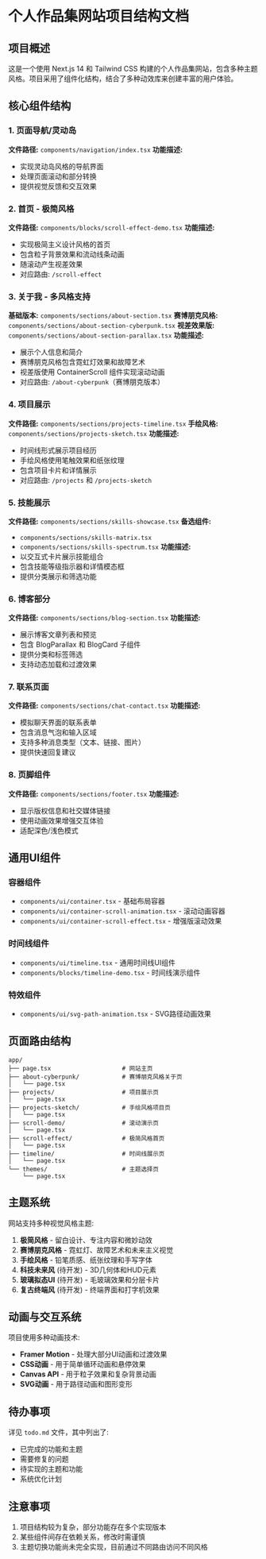 # 个人作品集网站项目结构文档

## 项目概述

这是一个使用 Next.js 14 和 Tailwind CSS 构建的个人作品集网站，包含多种主题风格。项目采用了组件化结构，结合了多种动效库来创建丰富的用户体验。

## 核心组件结构

### 1. 页面导航/灵动岛 
**文件路径:** `components/navigation/index.tsx`
**功能描述:** 
- 实现灵动岛风格的导航界面
- 处理页面滚动和部分转换
- 提供视觉反馈和交互效果

### 2. 首页 - 极简风格
**文件路径:** `components/blocks/scroll-effect-demo.tsx`
**功能描述:**
- 实现极简主义设计风格的首页
- 包含粒子背景效果和流动线条动画
- 随滚动产生视差效果
- 对应路由: `/scroll-effect`

### 3. 关于我 - 多风格支持
**基础版本:** `components/sections/about-section.tsx`
**赛博朋克风格:** `components/sections/about-section-cyberpunk.tsx`
**视差效果版:** `components/sections/about-section-parallax.tsx`
**功能描述:**
- 展示个人信息和简介
- 赛博朋克风格包含霓虹灯效果和故障艺术
- 视差版使用 ContainerScroll 组件实现滚动动画
- 对应路由: `/about-cyberpunk`（赛博朋克版本）

### 4. 项目展示
**文件路径:** `components/sections/projects-timeline.tsx`
**手绘风格:** `components/sections/projects-sketch.tsx`
**功能描述:**
- 时间线形式展示项目经历
- 手绘风格使用笔触效果和纸张纹理
- 包含项目卡片和详情展示
- 对应路由: `/projects` 和 `/projects-sketch`

### 5. 技能展示
**文件路径:** `components/sections/skills-showcase.tsx`
**备选组件:** 
- `components/sections/skills-matrix.tsx`
- `components/sections/skills-spectrum.tsx`
**功能描述:**
- 以交互式卡片展示技能组合
- 包含技能等级指示器和详情模态框
- 提供分类展示和筛选功能

### 6. 博客部分
**文件路径:** `components/sections/blog-section.tsx`
**功能描述:**
- 展示博客文章列表和预览
- 包含 BlogParallax 和 BlogCard 子组件
- 提供分类和标签筛选
- 支持动态加载和过渡效果

### 7. 联系页面
**文件路径:** `components/sections/chat-contact.tsx`
**功能描述:**
- 模拟聊天界面的联系表单
- 包含消息气泡和输入区域
- 支持多种消息类型（文本、链接、图片）
- 提供快速回复建议

### 8. 页脚组件
**文件路径:** `components/sections/footer.tsx`
**功能描述:**
- 显示版权信息和社交媒体链接
- 使用动画效果增强交互体验
- 适配深色/浅色模式

## 通用UI组件

### 容器组件
- `components/ui/container.tsx` - 基础布局容器
- `components/ui/container-scroll-animation.tsx` - 滚动动画容器
- `components/ui/container-scroll-effect.tsx` - 增强版滚动效果

### 时间线组件
- `components/ui/timeline.tsx` - 通用时间线UI组件
- `components/blocks/timeline-demo.tsx` - 时间线演示组件

### 特效组件
- `components/ui/svg-path-animation.tsx` - SVG路径动画效果

## 页面路由结构

```
app/
├── page.tsx                    # 网站主页
├── about-cyberpunk/            # 赛博朋克风格关于页
│   └── page.tsx
├── projects/                   # 项目展示页
│   └── page.tsx
├── projects-sketch/            # 手绘风格项目页
│   └── page.tsx
├── scroll-demo/                # 滚动演示页
│   └── page.tsx
├── scroll-effect/              # 极简风格首页
│   └── page.tsx
├── timeline/                   # 时间线展示页
│   └── page.tsx
└── themes/                     # 主题选择页
    └── page.tsx
```

## 主题系统

网站支持多种视觉风格主题:

1. **极简风格** - 留白设计、专注内容和微妙动效
2. **赛博朋克风格** - 霓虹灯、故障艺术和未来主义视觉
3. **手绘风格** - 铅笔质感、纸张纹理和手写字体
4. **科技未来风** (待开发) - 3D几何体和HUD元素
5. **玻璃拟态UI** (待开发) - 毛玻璃效果和分层卡片
6. **复古终端风** (待开发) - 终端界面和打字机效果

## 动画与交互系统

项目使用多种动画技术:

- **Framer Motion** - 处理大部分UI动画和过渡效果
- **CSS动画** - 用于简单循环动画和悬停效果
- **Canvas API** - 用于粒子效果和复杂背景动画
- **SVG动画** - 用于路径动画和图形变形

## 待办事项

详见 `todo.md` 文件，其中列出了:
- 已完成的功能和主题
- 需要修复的问题
- 待实现的主题和功能
- 系统优化计划

## 注意事项

1. 项目结构较为复杂，部分功能存在多个实现版本
2. 某些组件间存在依赖关系，修改时需谨慎
3. 主题切换功能尚未完全实现，目前通过不同路由访问不同风格 